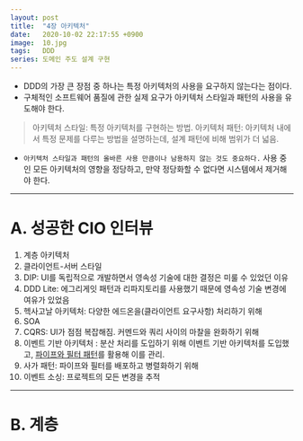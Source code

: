 ```yaml
---
layout: post
title:  "4장 아키텍처"
date:   2020-10-02 22:17:55 +0900
image:  10.jpg
tags:   DDD
series: 도메인 주도 설계 구현
---
```


- DDD의 가장 큰 장점 중 하나는 특정 아키텍처의 사용을 요구하지 않는다는 점이다.
- 구체적인 소프트웨어 품질에 관한 실제 요구가 아키텍처 스타일과 패턴의 사용을 유도해야 한다.

> 아키텍처 스타일: 특정 아키텍처를 구현하는 방법.
아키텍처 패턴: 아키텍처 내에서 특정 문제를 다루는 방법을 설명하는데, 설계 패턴에 비해 범위가 더 넓음.

- `아키텍처 스타일과 패턴의 올바른 사용 만큼이나 남용하지 않는 것도 중요하다.`
사용 중인 모든 아키텍처의 영향을 정당하고, 만약 정당화할 수 없다면 시스템에서 제거해야 한다.

---

# A. 성공한 CIO 인터뷰

1. 계층 아키텍처
2. 클라이언트-서버 스타일
3. DIP: UI를 독립적으로 개발하면서 영속성 기술에 대한 결정은 미룰 수 있었던 이유
4. DDD Lite: 에그리게잇 패턴과 리파지토리를 사용했기 때문에 영속성 기술 변경에 여유가 있었음
5. 헥사고날 아키텍처: 다양한 에드온을(클라이언트 요구사항) 처리하기 위해
6. SOA
7. CQRS: UI가 점점 복잡해짐. 커멘드와 쿼리 사이의 마찰을 완화하기 위해
8. 이벤트 기반 아키텍처 : 분산 처리를 도입하기 위해 이벤트 기반 아키텍처를 도입했고, [파이프와 필터 패턴](https://docs.microsoft.com/ko-kr/azure/architecture/patterns/pipes-and-filters)를 활용해 이를 관리.
9. 사가 패턴: 파이프와 필터를 배포하고 병렬화하기 위해
10. 이벤트 소싱: 프로젝트의 모든 변경을 추적

---

# B. 계층
